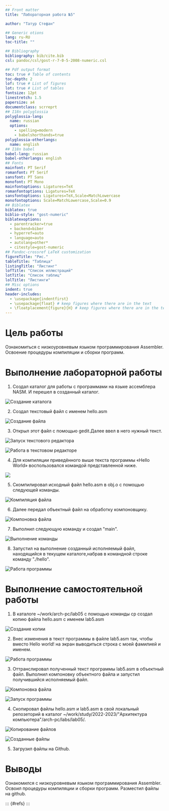 ```yaml
---
## Front matter
title: "Лабораторная работа №5"

author: "Татур Стефан"

## Generic otions
lang: ru-RU
toc-title: ""

## Bibliography
bibliography: bib/cite.bib
csl: pandoc/csl/gost-r-7-0-5-2008-numeric.csl

## Pdf output format
toc: true # Table of contents
toc-depth: 2
lof: true # List of figures
lot: true # List of tables
fontsize: 12pt
linestretch: 1.5
papersize: a4
documentclass: scrreprt
## I18n polyglossia
polyglossia-lang:
  name: russian
  options:
	- spelling=modern
	- babelshorthands=true
polyglossia-otherlangs:
  name: english
## I18n babel
babel-lang: russian
babel-otherlangs: english
## Fonts
mainfont: PT Serif
romanfont: PT Serif
sansfont: PT Sans
monofont: PT Mono
mainfontoptions: Ligatures=TeX
romanfontoptions: Ligatures=TeX
sansfontoptions: Ligatures=TeX,Scale=MatchLowercase
monofontoptions: Scale=MatchLowercase,Scale=0.9
## Biblatex
biblatex: true
biblio-style: "gost-numeric"
biblatexoptions:
  - parentracker=true
  - backend=biber
  - hyperref=auto
  - language=auto
  - autolang=other*
  - citestyle=gost-numeric
## Pandoc-crossref LaTeX customization
figureTitle: "Рис."
tableTitle: "Таблица"
listingTitle: "Листинг"
lofTitle: "Список иллюстраций"
lotTitle: "Список таблиц"
lolTitle: "Листинги"
## Misc options
indent: true
header-includes:
  - \usepackage{indentfirst}
  - \usepackage{float} # keep figures where there are in the text
  - \floatplacement{figure}{H} # keep figures where there are in the text
---
```


# Цель работы

Ознакомиться с низкоуровневым языком программирования Assembler. Освоение процедуры компиляции и сборки программ.

# Выполнение лабораторной работы

1. Создал каталог для работы с программами на языке ассемблера NASM. И перешел в созданный каталог.

![Создание каталога](image/1.png)

2. Создал текстовый файл с именем hello.asm

![Создание файла](image/2.png)

3. Открыл этот файл с помощью gedit.Далее ввел в него нужный текст.

![Запуск текстового редактора](image/3.png)

![Работа в текстовом редакторе](image/4.png)

4. Для компиляции приведённого выше текста программы «Hello World» воспользовался командой представленной ниже.

![](image/5.png)

5. Скомпилировал исходный файл hello.asm в obj.o с помощью следующей команды.

![Компиляция файла](image/6)

6. Далее передал объектный файл на обработку компоновщику.

![Компоновка файла](image/7.png)


7. Выполнил следующую команду и создал "main".

![Выполнение команды](image/8.png)

8. Запустил на выполнение созданный исполняемый файл, находящийся в текущем каталоге,набрав в командной строке команду "./hello".

![Работа программы](image/9.png)

# Выполнение самостоятельной работы

1. В каталоге ~/work/arch-pc/lab05 с помощью команды cp создал копию файла hello.asm с именем lab5.asm

![Создание копии](image/10.png)

2. Внес изменения в текст программы в файле lab5.asm так, чтобы вместо Hello world! на экран выводиться строка с моей фамилией и именем.

![Работа программы](image/11.png)

3. Оттранслировал полученный текст программы lab5.asm в объектный файл. Выполнил компоновку объектного файла и запустил получившийся исполняемый файл.

![Компоновка файла](image/12.png)

![Запуск программы](image/13.png) 

4. Скопировал файлы hello.asm и lab5.asm в свой локальный репозеторий в каталог ~/work/study/2022-2023/"Архитектура компьютера"/arch-pc/labs/lab05/. 

![Копирование файлов](image/14.png)

![Созданные файлы](image/15.png)

5. Загрузил файлы на Github.


# Выводы

Ознакомился с низкоуровневым языком программирования Assembler. Освоил процедуры компиляции и сборки программ. Разместил файлы на github.

::: {#refs}
:::
